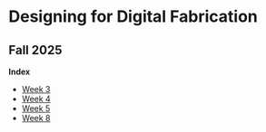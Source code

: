 # Designing for Digital Fabrication
## Fall 2025

**Index**
* [Week 3](weeks/week3.md)
* [Week 4](weeks/week4.md)
* [Week 5](weeks/week5.md)
* [Week 8](weeks/week8.md)
